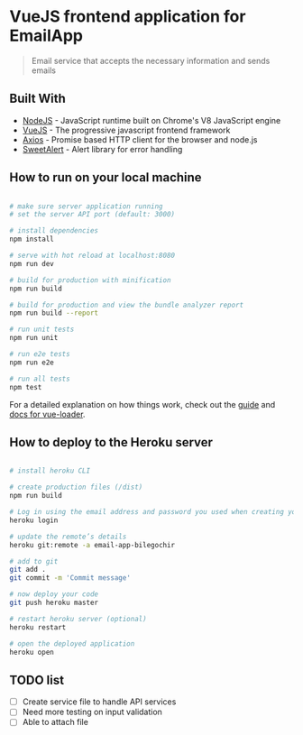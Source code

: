 # VueJS frontend application for EmailApp

> Email service that accepts the necessary information and sends emails

## Built With

* [NodeJS](https://nodejs.org/en/) - JavaScript runtime built on Chrome's V8 JavaScript engine
* [VueJS](https://vuejs.org/) - The progressive javascript frontend framework
* [Axios](https://github.com/axios/axios) - Promise based HTTP client for the browser and node.js
* [SweetAlert](https://sweetalert.js.org/) - Alert library for error handling

## How to run on your local machine

``` bash

# make sure server application running
# set the server API port (default: 3000)

# install dependencies
npm install

# serve with hot reload at localhost:8080
npm run dev

# build for production with minification
npm run build

# build for production and view the bundle analyzer report
npm run build --report

# run unit tests
npm run unit

# run e2e tests
npm run e2e

# run all tests
npm test

```
For a detailed explanation on how things work, check out the [guide](http://vuejs-templates.github.io/webpack/) and [docs for vue-loader](http://vuejs.github.io/vue-loader).

## How to deploy to the Heroku server

``` bash

# install heroku CLI

# create production files (/dist)
npm run build

# Log in using the email address and password you used when creating your Heroku account:
heroku login

# update the remote’s details
heroku git:remote -a email-app-bilegochir

# add to git
git add .
git commit -m 'Commit message'

# now deploy your code
git push heroku master

# restart heroku server (optional)
heroku restart

# open the deployed application
heroku open

```

## TODO list

- [ ] Create service file to handle API services
- [ ] Need more testing on input validation
- [ ] Able to attach file
